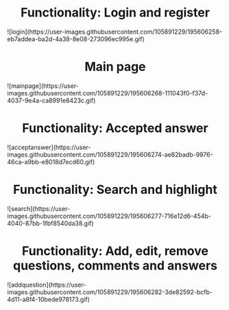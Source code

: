 <h1><center>Functionality: Login and register</center></h1>
![login](https://user-images.githubusercontent.com/105891229/195606258-eb7addea-ba2d-4a38-8e08-273096ec995e.gif)
<h1><center>Main page</center></h1>
![mainpage](https://user-images.githubusercontent.com/105891229/195606268-111043f0-f37d-4037-9e4a-ca8991e8423c.gif)
<h1><center>Functionality: Accepted answer</center></h1>
![acceptanswer](https://user-images.githubusercontent.com/105891229/195606274-ae82badb-9976-46ca-a9bb-e8018d7ecd60.gif)
<h1><center>Functionality: Search and highlight</center></h1>
![search](https://user-images.githubusercontent.com/105891229/195606277-716e12d6-454b-4040-87bb-1fbf8540da38.gif)
<h1><center>Functionality: Add, edit, remove questions, comments and answers</center></h1>
![addquestion](https://user-images.githubusercontent.com/105891229/195606282-3de82592-bcfb-4d11-a8f4-10bede978173.gif)
